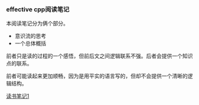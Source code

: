 ### effective cpp阅读笔记

本阅读笔记分为俩个部分。

- 意识流的思考
- 一个总体概括

前者只是读的过程的一个感悟，但前后文之间逻辑联系不强。后者会提供一个知识点的联系。

前者可能读起来更加顺畅，因为是用平实的语言写的，但却不会提供一个清晰的逻辑结构。

[读书笔记1](https://github.com/bloodycoder/bookCollection/blob/master/notes/effective_cpp/comment/note1_4_27.md)
